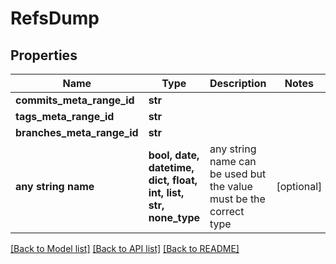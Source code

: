 # RefsDump


## Properties
Name | Type | Description | Notes
------------ | ------------- | ------------- | -------------
**commits_meta_range_id** | **str** |  | 
**tags_meta_range_id** | **str** |  | 
**branches_meta_range_id** | **str** |  | 
**any string name** | **bool, date, datetime, dict, float, int, list, str, none_type** | any string name can be used but the value must be the correct type | [optional]

[[Back to Model list]](../README.md#documentation-for-models) [[Back to API list]](../README.md#documentation-for-api-endpoints) [[Back to README]](../README.md)


